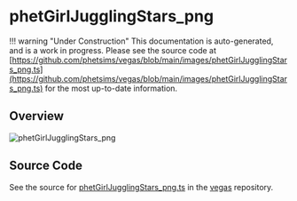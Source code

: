 # phetGirlJugglingStars_png

!!! warning "Under Construction"
    This documentation is auto-generated, and is a work in progress. Please see the source code at
    [https://github.com/phetsims/vegas/blob/main/images/phetGirlJugglingStars_png.ts](https://github.com/phetsims/vegas/blob/main/images/phetGirlJugglingStars_png.ts) for the most up-to-date information.

## Overview



<img id="doc-image" alt="phetGirlJugglingStars_png">
<script type="module">
import { phetGirlJugglingStars_png } from '/lib/scenerystack.esm.min.js';

if ( phetGirlJugglingStars_png instanceof HTMLImageElement ) {
  document.querySelector( '#doc-image' ).src = phetGirlJugglingStars_png.src;
}
else if ( Array.isArray( phetGirlJugglingStars_png ) ) {
  document.querySelector( '#doc-image' ).src = phetGirlJugglingStars_png[ 0 ].url;
}
</script>




## Source Code

See the source for [phetGirlJugglingStars_png.ts](https://github.com/phetsims/vegas/blob/main/images/phetGirlJugglingStars_png.ts) in the [vegas](https://github.com/phetsims/vegas) repository.
